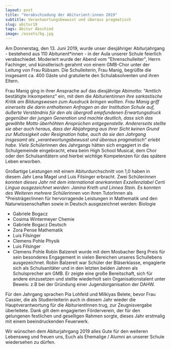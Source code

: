 ```yaml
---
layout: post
title: "Verabschiedung der Abiturient:innen 2019"
subtitle: Verantwortungsbewusst und überaus pragmatisch
slug: abitur19
tags: Abitur Abschied
image: /assets/bg.jpg
---
```


Am Donnerstag, den 13. Juni 2019, wurde unser diesjähriger Abiturjahrgang - bestehend aus 110 Abiturient*innen - in der Aula unserer Schule feierlich verabschiedet. Moderiert wurde der Abend vom "Ehrenschulleiter", Herrn Fachinger, und künstlerisch gerahmt von einem GMB-Chor unter der Leitung von Frau Rübsam. Die Schulleiterin, Frau Manig, begrüßte die insgesamt ca. 400 Gäste und gratulierte den Schulabsolventen und ihren Eltern.

Frau Manig ging in ihrer Ansprache auf das diesjährige Abimotto: "Amtlich bestätigte Inkompetenz" ein, mit dem die Abiturient*innen ihre sarkastische Kritik am Bildungswesen zum Ausdruck bringen wollten. Frau Manig griff einerseits die darin enthaltenen Anfragen an der Institution Schule auf, äußerte Verständnis für den als übergroß empfundenen Erwartungsdruck gegenüber der jungen Generation und machte deutlich, dass sich das gewählte Motto überhöhten Ansprüchen entgegenstelle. Andererseits stellte sie aber auch heraus, dass der Abijahrgang aus ihrer Sicht keinen Grund zur Mutlosigkeit oder Resignation habe, auch da sie den Jahrgang insgesamt als „verantwortungsbewusst und überaus pragmatisch“ erlebt habe. Viele Schüler*innen des Jahrgangs hätten sich engagiert in die Schulgemeinde eingebracht, etwa beim High School Musical, dem Chor oder den Schulsanitätern und hierbei wichtige Kompetenzen für das spätere Leben erworben.

Großartige Leistungen mit einem Abiturdurchschnitt von 1,0 haben in diesem Jahr Lena Magel und Luis Filsinger erbracht. Zwei Schüler*innen konnten dieses Jahr mit dem international anerkannten Exzellenzlabel Certi Lingua ausgezeichnet werden: Janina Kreth und Linnea Stein. Es konnten des Weiteren mehrere Schüler*innen von ihren TutorInnen als "Preisträger/innen für hervorragende Leistungen in Mathematik und den Naturwissenschaften  sowie in Deutsch ausgezeichnet werden:
Biologie
- Gabriele Bogacz
- Cosima Wintermeyer
Chemie	
- Gabriele Bogacz
Deutsch	
- Zora Pense
Mathematik	
- Luis Filsinger
- Clemens Pohle
Physik	
- Luis Filsinger
- Clemens Pohle
Robin Balzereit wurde mit dem Mosbacher Berg Preis für sein besonderes Engagement in vielen Bereichen unseres Schullebens ausgezeichnet. Robin Balzereit war Schüler der Bläserklasse, engagierte sich als Schulsanitäter und in den letzten beiden Jahren als Schulsprecher am GMB. Er zeigte eine große Bereitschaft, sich für andere einzusetzen und stellte wiederholt sein Organisationstalent unter Beweis: z.B bei der Gründung einer Jugendorganisation der DAHW. 

Für den Jahrgang sprachen Pia Lohfeld und Milkiyas Belete, bevor Frau Cassier, die als Studienleiterin auch in diesem Jahr wieder die Hauptverantwortung für die AbiturientInnen trug, zur Zeugnisvergabe überleitete. Dank gilt dem engagierten Förderverein, der für den gelungenen festlichen und geselligen Rahmen sorgte, dieses Jahr erstmalig mit einem beeindruckenden Feuerwerk.

Wir wünschen dem Abiturjahrgang 2019 alles Gute für den weiteren Lebensweg und freuen uns, Euch als Ehemalige / Alumni an unserer Schule wiedersehen zu dürfen.